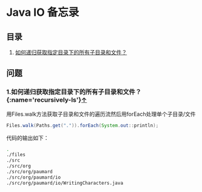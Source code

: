 # Java IO 备忘录

## 目录
  1. [如何递归获取指定目录下的所有子目录和文件？](#recursively-ls)

## 问题
### 1.如何递归获取指定目录下的所有子目录和文件？[](){:name='recursively-ls'}[↑](#top)

用Files.walk方法获取子目录和文件的遍历流然后用forEach处理单个子目录/文件
```java
Files.walk(Paths.get(".")).forEach(System.out::println);
```
代码的输出如下：
```bash
.
./files
./src
./src/org
./src/org/paumard
./src/org/paumard/io
./src/org/paumard/io/WritingCharacters.java
```
